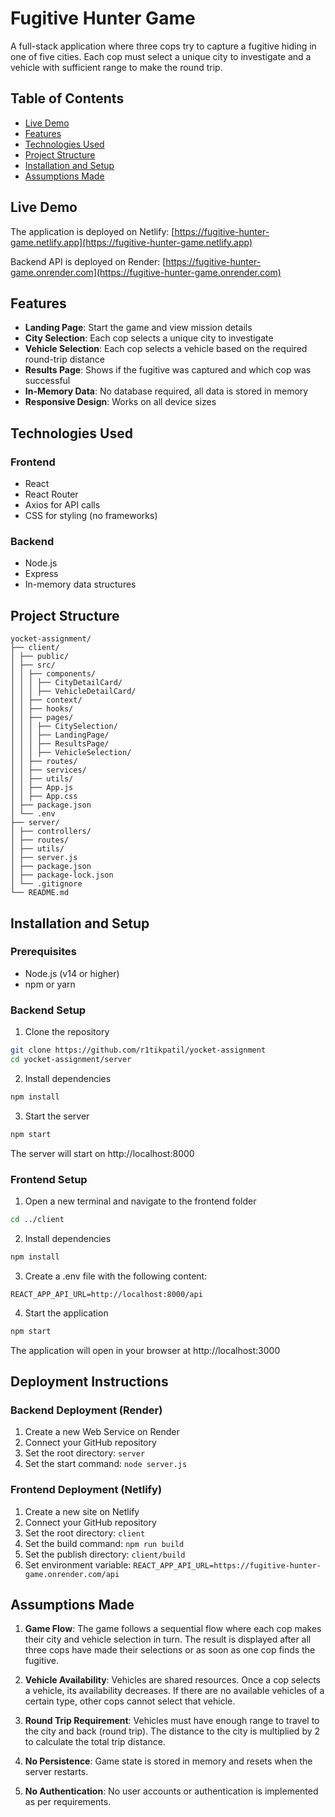 # Fugitive Hunter Game

A full-stack application where three cops try to capture a fugitive hiding in one of five cities. Each cop must select a unique city to investigate and a vehicle with sufficient range to make the round trip.

## Table of Contents

- [Live Demo](#live-demo)
- [Features](#features)
- [Technologies Used](#technologies-used)
- [Project Structure](#project-structure)
- [Installation and Setup](#installation-and-setup)
- [Assumptions Made](#assumptions-made)

## Live Demo

The application is deployed on Netlify: [https://fugitive-hunter-game.netlify.app](https://fugitive-hunter-game.netlify.app)

Backend API is deployed on Render: [https://fugitive-hunter-game.onrender.com](https://fugitive-hunter-game.onrender.com)

## Features

- **Landing Page**: Start the game and view mission details
- **City Selection**: Each cop selects a unique city to investigate
- **Vehicle Selection**: Each cop selects a vehicle based on the required round-trip distance
- **Results Page**: Shows if the fugitive was captured and which cop was successful
- **In-Memory Data**: No database required, all data is stored in memory
- **Responsive Design**: Works on all device sizes

## Technologies Used

### Frontend

- React
- React Router
- Axios for API calls
- CSS for styling (no frameworks)

### Backend

- Node.js
- Express
- In-memory data structures

## Project Structure

```
yocket-assignment/
├── client/
│ ├── public/
│ ├── src/
│ │ ├── components/
│ │ │ ├── CityDetailCard/
│ │ │ ├── VehicleDetailCard/
│ │ ├── context/
│ │ ├── hooks/
│ │ ├── pages/
│ │ │ ├── CitySelection/
│ │ │ ├── LandingPage/
│ │ │ ├── ResultsPage/
│ │ │ ├── VehicleSelection/
│ │ ├── routes/
│ │ ├── services/
│ │ ├── utils/
│ │ ├── App.js
│ │ ├── App.css
│ ├── package.json
│ └── .env
├── server/
│ ├── controllers/
│ ├── routes/
│ ├── utils/
│ ├── server.js
│ ├── package.json
│ ├── package-lock.json
│ └── .gitignore
└── README.md
```

## Installation and Setup

### Prerequisites

- Node.js (v14 or higher)
- npm or yarn

### Backend Setup

1. Clone the repository

```bash
git clone https://github.com/r1tikpatil/yocket-assignment
cd yocket-assignment/server
```

2. Install dependencies

```bash
npm install
```

3. Start the server

```bash
npm start
```

The server will start on http://localhost:8000

### Frontend Setup

1. Open a new terminal and navigate to the frontend folder

```bash
cd ../client
```

2. Install dependencies

```bash
npm install
```

3. Create a .env file with the following content:

```
REACT_APP_API_URL=http://localhost:8000/api
```

4. Start the application

```bash
npm start
```

The application will open in your browser at http://localhost:3000

## Deployment Instructions

### Backend Deployment (Render)

1. Create a new Web Service on Render
2. Connect your GitHub repository
3. Set the root directory: `server`
4. Set the start command: `node server.js`

### Frontend Deployment (Netlify)

1. Create a new site on Netlify
2. Connect your GitHub repository
3. Set the root directory: `client`
4. Set the build command: `npm run build`
5. Set the publish directory: `client/build`
6. Set environment variable: `REACT_APP_API_URL=https://fugitive-hunter-game.onrender.com/api`

## Assumptions Made

1. **Game Flow**: The game follows a sequential flow where each cop makes their city and vehicle selection in turn. The result is displayed after all three cops have made their selections or as soon as one cop finds the fugitive.

2. **Vehicle Availability**: Vehicles are shared resources. Once a cop selects a vehicle, its availability decreases. If there are no available vehicles of a certain type, other cops cannot select that vehicle.

3. **Round Trip Requirement**: Vehicles must have enough range to travel to the city and back (round trip). The distance to the city is multiplied by 2 to calculate the total trip distance.

4. **No Persistence**: Game state is stored in memory and resets when the server restarts.

5. **No Authentication**: No user accounts or authentication is implemented as per requirements.
